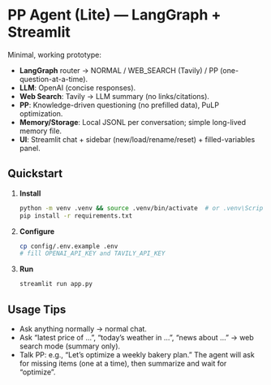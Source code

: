 # PP Agent (Lite) — LangGraph + Streamlit

Minimal, working prototype:
- **LangGraph** router → NORMAL / WEB_SEARCH (Tavily) / PP (one-question-at-a-time).
- **LLM**: OpenAI (concise responses).
- **Web Search**: Tavily → LLM summary (no links/citations).
- **PP**: Knowledge-driven questioning (no prefilled data), PuLP optimization.
- **Memory/Storage**: Local JSONL per conversation; simple long-lived memory file.
- **UI**: Streamlit chat + sidebar (new/load/rename/reset) + filled-variables panel.

## Quickstart

1. **Install**
   ```bash
   python -m venv .venv && source .venv/bin/activate  # or .venv\Scripts\activate on Windows
   pip install -r requirements.txt
   ```

2. **Configure**
   ```bash
   cp config/.env.example .env
   # fill OPENAI_API_KEY and TAVILY_API_KEY
   ```

3. **Run**
   ```bash
   streamlit run app.py
   ```

## Usage Tips
- Ask anything normally → normal chat.
- Ask “latest price of …”, “today’s weather in …”, “news about …” → web search mode (summary only).
- Talk PP: e.g., “Let’s optimize a weekly bakery plan.”
  The agent will ask for missing items (one at a time), then summarize and wait for “optimize”.


